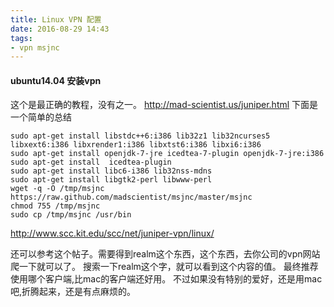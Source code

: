 ```yaml
---
title: Linux VPN 配置
date: 2016-08-29 14:43
tags:
- vpn msjnc
---
```


#### ubuntu14.04 安装vpn

这个是最正确的教程，没有之一。
http://mad-scientist.us/juniper.html
下面是一个简单的总结

```
sudo apt-get install libstdc++6:i386 lib32z1 lib32ncurses5 libxext6:i386 libxrender1:i386 libxtst6:i386 libxi6:i386
sudo apt-get install openjdk-7-jre icedtea-7-plugin openjdk-7-jre:i386
sudo apt-get install  icedtea-plugin
sudo apt-get install libc6-i386 lib32nss-mdns
sudo apt-get install libgtk2-perl libwww-perl
wget -q -O /tmp/msjnc https://raw.github.com/madscientist/msjnc/master/msjnc
chmod 755 /tmp/msjnc
sudo cp /tmp/msjnc /usr/bin
```
http://www.scc.kit.edu/scc/net/juniper-vpn/linux/

还可以参考这个帖子。需要得到realm这个东西，这个东西，去你公司的vpn网站爬一下就可以了。
搜索一下realm这个字，就可以看到这个内容的值。
最终推荐使用哪个客户端,比mac的客户端还好用。
不过如果没有特别的爱好，还是用mac吧,折腾起来，还是有点麻烦的。
